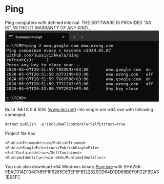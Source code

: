 # Ping
Ping computers with defined interval. THE SOFTWARE IS PROVIDED "AS IS", WITHOUT WARRANTY OF ANY KIND...
![Ping console output](Ping1.png)

Build .NET8.0.4 SDK (www.dot.net) into single win-x64 exe with following command.
```
dotnet publish  -p:IncludeAllContentForSelfExtract=true
``` 

Project file has 
``` 
<PublishTrimmed>true</PublishTrimmed>
<PublishSingleFile>true</PublishSingleFile>
<SelfContained>true</SelfContained>
<RuntimeIdentifier>win-x64</RuntimeIdentifier>		
``` 
You can also download x64 Windows binary [Ping.exe](Ping.exe)
 with SHA256: 9EAD01AD134C585F1F6285C63EF8FB122320DD64D1DD68B8F0FD2FBDA31B95FC



